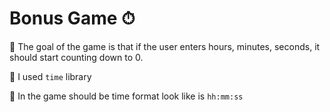 # Bonus Game ⏱

🔹 The goal of the game is that if the user enters hours, minutes, seconds, it should start counting down to 0.

🔹 I used `time` library

🔹 In the game should be time format look like is `hh:mm:ss`
